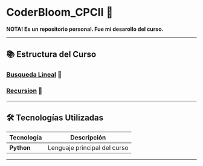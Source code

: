 # CoderBloom_CPCII 🚀

**NOTA! Es un repositorio personal. Fue mi desarollo del curso.**

---

## 📚 Estructura del Curso

### [Busqueda Lineal](https://github.com/StoryChara/CoderBloom_CPCII/blob/main/1.%20Busqueda%20Lineal.ipynb) 🧱
### [Recursion](https://github.com/StoryChara/CoderBloom_CPCII/blob/main/2.%20Recursion.ipynb) 🧱

---

## 🛠️ Tecnologías Utilizadas

| **Tecnología**     | **Descripción**                          | 
|---------------------|------------------------------------------|
| **Python**          | Lenguaje principal del curso            |

---
